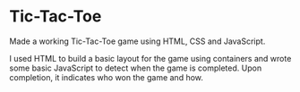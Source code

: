 # Tic-Tac-Toe
Made a working Tic-Tac-Toe game using HTML, CSS and JavaScript.

I used HTML to build a basic layout for the game using containers and wrote some basic JavaScript to detect when the game is completed. Upon completion, it indicates who won the game and how.
